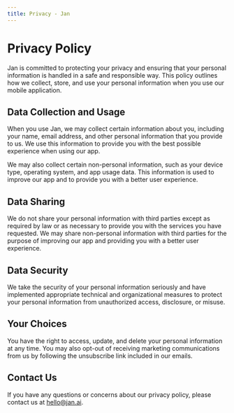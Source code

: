 ```yaml
---
title: Privacy - Jan
---
```


<head>
  <title>Privacy Policy - Jan</title>
  <meta charset="utf-8" />
  <meta name="description" content="Learn about Jan's commitment to privacy and how your personal information is handled when using our mobile application. Understand our data collection, sharing, and security measures." />
  <meta name="keywords" content="Jan AI, Jan, privacy policy, data collection, data usage, data sharing, data security, user choices, contact us" />
  <meta name="twitter:card" content="summary" />
  <link rel="canonical" href="https://jan.ai/privacy-policy" />
  <meta property="og:title" content="Privacy Policy - Jan" />
  <meta property="og:description" content="Learn about Jan's commitment to privacy and how your personal information is handled when using our mobile application. Understand our data collection, sharing, and security measures." />
  <meta property="og:url" content="https://jan.ai/privacy-policy" />
  <meta property="og:type" content="article" />
  <meta property="og:image" content="https://jan.ai/img/og-image-privacy-policy.png" />
</head>

# Privacy Policy

Jan is committed to protecting your privacy and ensuring that your personal information is handled in a safe and responsible way. This policy outlines how we collect, store, and use your personal information when you use our mobile application.

## Data Collection and Usage

When you use Jan, we may collect certain information about you, including your name, email address, and other personal information that you provide to us. We use this information to provide you with the best possible experience when using our app.

We may also collect certain non-personal information, such as your device type, operating system, and app usage data. This information is used to improve our app and to provide you with a better user experience.

## Data Sharing

We do not share your personal information with third parties except as required by law or as necessary to provide you with the services you have requested. We may share non-personal information with third parties for the purpose of improving our app and providing you with a better user experience.

## Data Security

We take the security of your personal information seriously and have implemented appropriate technical and organizational measures to protect your personal information from unauthorized access, disclosure, or misuse.

## Your Choices

You have the right to access, update, and delete your personal information at any time. You may also opt-out of receiving marketing communications from us by following the unsubscribe link included in our emails.

## Contact Us

If you have any questions or concerns about our privacy policy, please contact us at hello@jan.ai.
